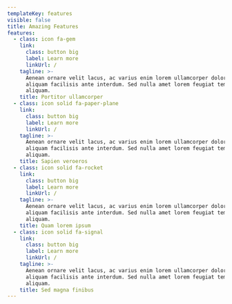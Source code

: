 ```yaml
---
templateKey: features
visible: false
title: Amazing Features
features:
  - class: icon fa-gem
    link:
      class: button big
      label: Learn more
      linkUrl: /
    tagline: >-
      Aenean ornare velit lacus, ac varius enim lorem ullamcorper dolore. Proin
      aliquam facilisis ante interdum. Sed nulla amet lorem feugiat tempus
      aliquam.
    title: Portitor ullamcorper
  - class: icon solid fa-paper-plane
    link:
      class: button big
      label: Learn more
      linkUrl: /
    tagline: >-
      Aenean ornare velit lacus, ac varius enim lorem ullamcorper dolore. Proin
      aliquam facilisis ante interdum. Sed nulla amet lorem feugiat tempus
      aliquam.
    title: Sapien veroeros
  - class: icon solid fa-rocket
    link:
      class: button big
      label: Learn more
      linkUrl: /
    tagline: >-
      Aenean ornare velit lacus, ac varius enim lorem ullamcorper dolore. Proin
      aliquam facilisis ante interdum. Sed nulla amet lorem feugiat tempus
      aliquam.
    title: Quam lorem ipsum
  - class: icon solid fa-signal
    link:
      class: button big
      label: Learn more
      linkUrl: /
    tagline: >-
      Aenean ornare velit lacus, ac varius enim lorem ullamcorper dolore. Proin
      aliquam facilisis ante interdum. Sed nulla amet lorem feugiat tempus
      aliquam.
    title: Sed magna finibus
---
```


